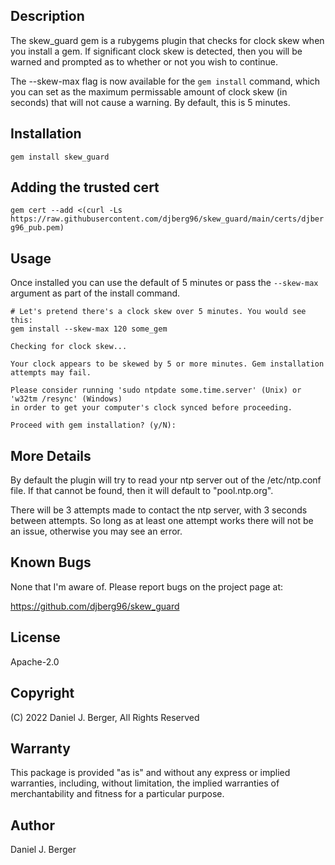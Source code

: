 ## Description

The skew_guard gem is a rubygems plugin that checks for clock skew when you
install a gem. If significant clock skew is detected, then you will be warned
and prompted as to whether or not you wish to continue.

The --skew-max flag is now available for the `gem install` command, which you
can set as the maximum permissable amount of clock skew (in seconds) that will
not cause a warning. By default, this is 5 minutes.

## Installation

`gem install skew_guard`

## Adding the trusted cert
`gem cert --add <(curl -Ls https://raw.githubusercontent.com/djberg96/skew_guard/main/certs/djberg96_pub.pem)`

## Usage
  Once installed you can use the default of 5 minutes or pass the `--skew-max` argument
  as part of the install command. 

  ```
  # Let's pretend there's a clock skew over 5 minutes. You would see this:
  gem install --skew-max 120 some_gem

  Checking for clock skew...

  Your clock appears to be skewed by 5 or more minutes. Gem installation attempts may fail.

  Please consider running 'sudo ntpdate some.time.server' (Unix) or 'w32tm /resync' (Windows)
  in order to get your computer's clock synced before proceeding.

  Proceed with gem installation? (y/N):
  ```

## More Details
By default the plugin will try to read your ntp server out of the /etc/ntp.conf file. If
that cannot be found, then it will default to "pool.ntp.org".

There will be 3 attempts made to contact the ntp server, with 3 seconds between attempts.
So long as at least one attempt works there will not be an issue, otherwise you may see
an error.

## Known Bugs
None that I'm aware of. Please report bugs on the project page at:

https://github.com/djberg96/skew_guard

## License
Apache-2.0

## Copyright
(C) 2022 Daniel J. Berger, All Rights Reserved

## Warranty
This package is provided "as is" and without any express or
implied warranties, including, without limitation, the implied
warranties of merchantability and fitness for a particular purpose.

## Author
Daniel J. Berger

